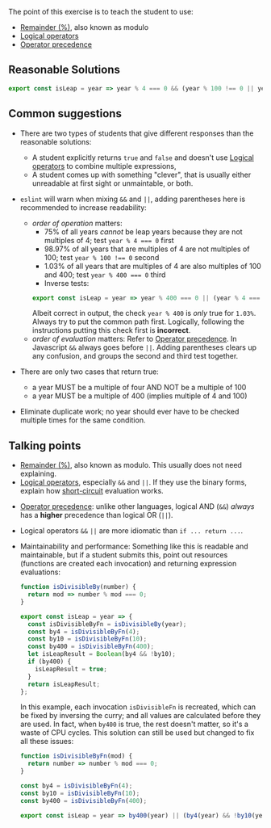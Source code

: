 The point of this exercise is to teach the student to use:
- [Remainder (%)](https://developer.mozilla.org/en-US/docs/Web/JavaScript/Reference/Operators/Arithmetic_Operators#Remainder_()), also known as modulo
- [Logical operators](https://developer.mozilla.org/en-US/docs/Web/JavaScript/Reference/Operators/Logical_Operators)
- [Operator precedence](https://developer.mozilla.org/en-US/docs/Web/JavaScript/Reference/Operators/Operator_Precedence)

## Reasonable Solutions

```javascript
export const isLeap = year => year % 4 === 0 && (year % 100 !== 0 || year % 400 === 0);
```

## Common suggestions
- There are two types of students that give different responses than the reasonable solutions:
  - A student explicitly returns `true` and `false` and doesn't use [Logical operators](https://developer.mozilla.org/en-US/docs/Web/JavaScript/Reference/Operators/Logical_Operators) to combine multiple expressions,
  - A student comes up with something "clever", that is usually either unreadable at first sight or unmaintable, or both.

- `eslint` will warn when mixing `&&` and `||`, adding parentheses here is recommended to increase readability:
  - _order of operation_ matters:
    - 75% of all years *cannot* be leap years because they are not multiples of 4; test `year % 4 === 0` first
    - 98.97% of all years that are multiples of 4 are not multiples of 100; test `year % 100 !== 0` second
    - 1.03% of all years that are multiples of 4 are also multiples of 100 and 400; test `year % 400 === 0` third
    - Inverse tests:
    ```javascript
    export const isLeap = year => year % 400 === 0 || (year % 4 === 0 && year % 100 !== 0);
    ```
    Albeit correct in output, the check `year % 400` is _only_ true for `1.03%`. Always try to put the common path first. Logically, following the instructions putting this check first is **incorrect**.
  - _order of evaluation_ matters: Refer to [Operator precedence](https://developer.mozilla.org/en-US/docs/Web/JavaScript/Reference/Operators/Operator_Precedence). In Javascript `&&` always goes before `||`. Adding parentheses clears up any confusion, and groups the second and third test together.
- There are only two cases that return true:
  - a year MUST be a multiple of four AND NOT be a multiple of 100
  - a year MUST be a multiple of 400 (implies multiple of 4 and 100)
- Eliminate duplicate work; no year should ever have to be checked multiple times for the same condition.

## Talking points
* [Remainder (%)](https://developer.mozilla.org/en-US/docs/Web/JavaScript/Reference/Operators/Arithmetic_Operators#Remainder_()), also known as modulo. This usually does not need explaining.
* [Logical operators](https://developer.mozilla.org/en-US/docs/Web/JavaScript/Reference/Operators/Logical_Operators), especially `&&` and `||`. If they use the binary forms, explain how [short-circuit](https://developer.mozilla.org/en-US/docs/Web/JavaScript/Reference/Operators/Logical_Operators#Short-circuit_evaluation) evaluation works.
- [Operator precedence](https://developer.mozilla.org/en-US/docs/Web/JavaScript/Reference/Operators/Operator_Precedence): unlike other languages, logical AND (`&&`) _always_ has a **higher** precedence than logical OR (`||`).
* Logical operators `&&` `||` are more idiomatic than `if ... return ...`.
- Maintainability and performance:
  Something like this ís readable and maintainable, but if a student submits this, point out resources (functions are created each invocation) and returning expression evaluations:

  ```javascript
  function isDivisibleBy(number) {
    return mod => number % mod === 0;
  }

  export const isLeap = year => {
    const isDivisibleByFn = isDivisibleBy(year);
    const by4 = isDivisibleByFn(4);
    const by10 = isDivisibleByFn(10);
    const by400 = isDivisibleByFn(400);
    let isLeapResult = Boolean(by4 && !by10);
    if (by400) {
      isLeapResult = true;
    }
    return isLeapResult;
  };
  ```

  In this example, each invocation `isDivisibleFn` is recreated, which can be fixed by inversing the curry; and all values are calculated before they are used. In fact, when `by400` is true, the rest doesn't matter, so it's a waste of CPU cycles. This solution can still be used but changed to fix all these issues:

  ```javascript
  function isDivisibleByFn(mod) {
    return number => number % mod === 0;
  }

  const by4 = isDivisibleByFn(4);
  const by10 = isDivisibleByFn(10);
  const by400 = isDivisibleByFn(400);

  export const isLeap = year => by400(year) || (by4(year) && !by10(year))
  ```
